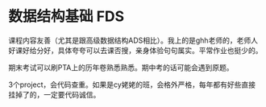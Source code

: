 # 数据结构基础 FDS
课程内容友善（尤其是跟高级数据结构ADS相比）。我上的是ghh老师的，老师人好课好给分好，具体夸夸可以去课否搜，亲身体验句句属实。平常作业也挺少的。

期末考试可以刷PTA上的历年卷熟悉熟悉。期中考的话可能会遇到原题。

3个project，会代码查重。如果是cy姥姥的班，会格外严格，每年都有好些直接挂掉了的，一定要代码诚信。
